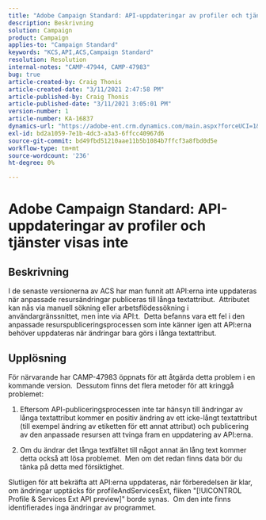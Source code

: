 ```yaml
---
title: "Adobe Campaign Standard: API-uppdateringar av profiler och tjänster visas inte"
description: Beskrivning
solution: Campaign
product: Campaign
applies-to: "Campaign Standard"
keywords: "KCS,API,ACS,Campaign Standard"
resolution: Resolution
internal-notes: "CAMP-47944, CAMP-47983"
bug: true
article-created-by: Craig Thonis
article-created-date: "3/11/2021 2:47:58 PM"
article-published-by: Craig Thonis
article-published-date: "3/11/2021 3:05:01 PM"
version-number: 1
article-number: KA-16837
dynamics-url: "https://adobe-ent.crm.dynamics.com/main.aspx?forceUCI=1&pagetype=entityrecord&etn=knowledgearticle&id=9e584fc3-7882-eb11-a812-000d3a3b2c6b"
exl-id: bd2a1059-7e1b-4dc3-a3a3-6ffcc40967d6
source-git-commit: bd49fbd51210aae11b5b1084b7ffcf3a8fbd0d5e
workflow-type: tm+mt
source-wordcount: '236'
ht-degree: 0%

---
```


# Adobe Campaign Standard: API-uppdateringar av profiler och tjänster visas inte

## Beskrivning


I de senaste versionerna av ACS har man funnit att API:erna inte uppdateras när anpassade resursändringar publiceras till långa textattribut.  Attributet kan nås via manuell sökning eller arbetsflödessökning i användargränssnittet, men inte via API:t.  Detta befanns vara ett fel i den anpassade resurspubliceringsprocessen som inte känner igen att API:erna behöver uppdateras när ändringar bara görs i långa textattribut.


## Upplösning


För närvarande har CAMP-47983 öppnats för att åtgärda detta problem i en kommande version.  Dessutom finns det flera metoder för att kringgå problemet:

1) Eftersom API-publiceringsprocessen inte tar hänsyn till ändringar av långa textattribut kommer en positiv ändring av ett icke-långt textattribut (till exempel ändring av etiketten för ett annat attribut) och publicering av den anpassade resursen att tvinga fram en uppdatering av API:erna.

2) Om du ändrar det långa textfältet till något annat än lång text kommer detta också att lösa problemet.  Men om det redan finns data bör du tänka på detta med försiktighet.



Slutligen för att bekräfta att API:erna uppdateras, när förberedelsen är klar, om ändringar upptäcks för profileAndServicesExt, fliken &quot;[!UICONTROL Profile & Services Ext API preview]&quot; borde synas.  Om den inte finns identifierades inga ändringar av programmet.
